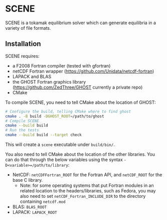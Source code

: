 # SCENE

SCENE is a tokamak equilibrium solver which can generate equilibria in
a variety of file formats.


## Installation

SCENE requires:

- a F2008 Fortran compiler (tested with gfortran)
- netCDF Fortran wrapper (https://github.com/Unidata/netcdf-fortran)
- LAPACK and BLAS
- the GHOST Fortran graphics library
  (https://github.com/ZedThree/GHOST currently a private repo)
- CMake

To compile SCENE, you need to tell CMake about the location of GHOST:

```bash
# Configure the build, telling CMake where to find ghost
cmake . -B build -DGHOST_ROOT=/path/to/ghost
# Compile SCENE
cmake --build build
# Run the tests
cmake --build build --target check
```

This will create a `scene` executable under `build/bin/`.

You also need to tell CMake about the location of the other
libraries. You can do that through the below variables using the
syntax `-D<variable>=/path/to/library`:

- NetCDF: `netCDFFortran_ROOT` for the Fortran API, and `netCDF_ROOT`
  for the base C library.
    - Note: for some operating systems that put Fortran modules in an
      related location to the headers/libraries, such as Fedora, you
      may also need to set `netCDF_Fortran_INCLUDE_DIR` to the
      directory containing `netcdf.mod`
- BLAS: `BLAS_ROOT`
- LAPACK: `LAPACK_ROOT`
